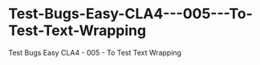 # Test-Bugs-Easy-CLA4---005---To-Test-Text-Wrapping
Test Bugs Easy CLA4 - 005 - To Test Text Wrapping
